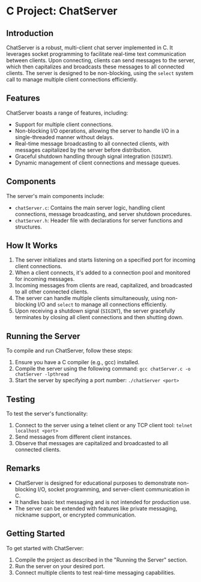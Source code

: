 # C Project: ChatServer

## Introduction

ChatServer is a robust, multi-client chat server implemented in C. It leverages socket programming to facilitate real-time text communication between clients. Upon connecting, clients can send messages to the server, which then capitalizes and broadcasts these messages to all connected clients. The server is designed to be non-blocking, using the `select` system call to manage multiple client connections efficiently.

## Features

ChatServer boasts a range of features, including:

- Support for multiple client connections.
- Non-blocking I/O operations, allowing the server to handle I/O in a single-threaded manner without delays.
- Real-time message broadcasting to all connected clients, with messages capitalized by the server before distribution.
- Graceful shutdown handling through signal integration (`SIGINT`).
- Dynamic management of client connections and message queues.

## Components

The server's main components include:

- `chatServer.c`: Contains the main server logic, handling client connections, message broadcasting, and server shutdown procedures.
- `chatServer.h`: Header file with declarations for server functions and structures.

## How It Works

1. The server initializes and starts listening on a specified port for incoming client connections.
2. When a client connects, it's added to a connection pool and monitored for incoming messages.
3. Incoming messages from clients are read, capitalized, and broadcasted to all other connected clients.
4. The server can handle multiple clients simultaneously, using non-blocking I/O and `select` to manage all connections efficiently.
5. Upon receiving a shutdown signal (`SIGINT`), the server gracefully terminates by closing all client connections and then shutting down.

## Running the Server

To compile and run ChatServer, follow these steps:

1. Ensure you have a C compiler (e.g., gcc) installed.
2. Compile the server using the following command: `gcc chatServer.c -o chatServer -lpthread`
3. Start the server by specifying a port number: `./chatServer <port>`

## Testing

To test the server's functionality:

1. Connect to the server using a telnet client or any TCP client tool: `telnet localhost <port>`
2. Send messages from different client instances.
3. Observe that messages are capitalized and broadcasted to all connected clients.

## Remarks

- ChatServer is designed for educational purposes to demonstrate non-blocking I/O, socket programming, and server-client communication in C.
- It handles basic text messaging and is not intended for production use.
- The server can be extended with features like private messaging, nickname support, or encrypted communication.

## Getting Started

To get started with ChatServer:

1. Compile the project as described in the "Running the Server" section.
2. Run the server on your desired port.
3. Connect multiple clients to test real-time messaging capabilities.

